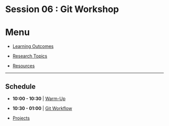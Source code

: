 # Session 06 : Git Workshop

# Menu

- [Learning Outcomes](./learning-outcomes.md)

- [Research Topics](./research-topics.md)

- [Resources](./resources.md)

--------------------------------------------------------------------------------

## Schedule

- **10:00 - 10:30** | [Warm-Up](./puzzle.md)

- **10:30 - 01:00** | [Git Workflow](https://github.com/foundersandcoders/git-workflow-workshop-for-two)

- [Projects](./project.md)




